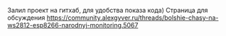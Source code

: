 
Залил проект на гитхаб, для удобства показа кода)
Страница для обсуждения https://community.alexgyver.ru/threads/bolshie-chasy-na-ws2812-esp8266-narodnyj-monitoring.5067
